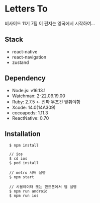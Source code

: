 # Letters To

비사이드 11기 7팀
이 편지는 영국에서 시작하여...

## Stack

- react-native
- react-navigation
- zustand

## Dependency

- Node.js: v16.13.1
- Watchman: 2-22.09.19.00
- Ruby: 2.7.5 <- 진짜 무조건 맞춰야함
- Xcode: 14.0(14A309)
- cocoapods: 1.11.3
- ReactNative: 0.70

## Installation

```
  $ npm install
  
  // ios
  $ cd ios
  $ pod install
  
  // metro 서버 실행
  $ npm start
  
  // 시뮬레이터 또는 핸드폰에서 앱 실행
  $ npm run android
  $ npm run ios
```

